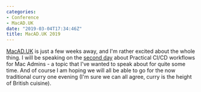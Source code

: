 ```yaml
---
categories:
- Conference
- MacAD.UK
date: "2019-03-04T17:34:46Z"
title: MacAD.UK 2019
---
```


[MacAD.UK](https://www.macad.uk/) is just a few weeks away, and I'm rather excited about the whole thing. I will be speaking on the [second day](https://www.macad.uk/event/macaduk-schedule-2019/#1548327287121-3bbace28-2402) about Practical CI/CD workflows for Mac Admins - a topic that I've wanted to speak about for quite some time. And of course I am hoping we will all be able to go for the now traditional curry one evening (I'm sure we can all agree, curry is the height of British cuisine).